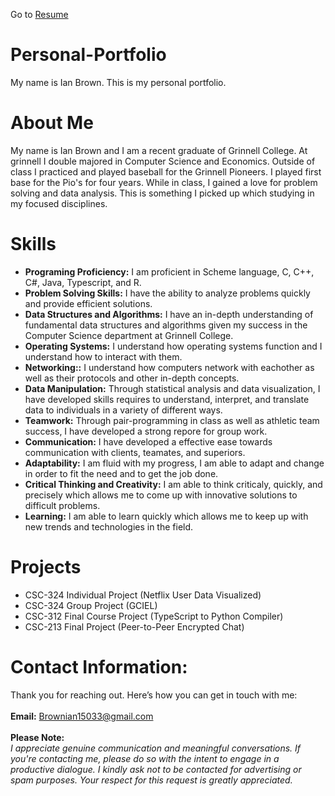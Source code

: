 Go to [Resume](RESUME.md)

# Personal-Portfolio
My name is Ian Brown. This is my personal portfolio.

# About Me
My name is Ian Brown and I am a recent graduate of Grinnell College. At grinnell I double majored in Computer Science and Economics. Outside of class I practiced and played baseball for the Grinnell Pioneers. I played first base for the Pio's for four years. While in class, I gained a love for problem solving and data analysis. This is something I picked up which studying in my focused disciplines. 

# Skills
- **Programing Proficiency:** I am proficient in Scheme language, C, C++, C#, Java, Typescript, and R.
- **Problem Solving Skills:** I have the ability to analyze problems quickly and provide efficient solutions.
- **Data Structures and Algorithms:** I have an in-depth understanding of fundamental data structures and algorithms given my success in the Computer Science department at Grinnell College.
- **Operating Systems:** I understand how operating systems function and I understand how to interact with them.
- **Networking::** I understand how computers network with eachother as well as their protocols and other in-depth concepts.
- **Data Manipulation:** Through statistical analysis and data visualization, I have developed skills requires to understand, interpret, and translate data to individuals in a variety of different ways. 
- **Teamwork:** Through pair-programming in class as well as athletic team success, I have developed a strong repore for group work.
- **Communication:** I have developed a effective ease towards communication with clients, teamates, and superiors.
- **Adaptability:** I am fluid with my progress, I am able to adapt and change in order to fit the need and to get the job done.
- **Critical Thinking and Creativity:** I am able to think criticaly, quickly, and precisely which allows me to come up with innovative solutions to difficult problems.
- **Learning:** I am able to learn quickly which allows me to keep up with new trends and technologies in the field.  

# Projects
- CSC-324 Individual Project (Netflix User Data Visualized)
- CSC-324 Group Project (GCIEL)
- CSC-312 Final Course Project (TypeScript to Python Compiler)
- CSC-213 Final Project (Peer-to-Peer Encrypted Chat)

# Contact Information:
Thank you for reaching out. Here’s how you can get in touch with me: <br />
<br />
**Email:** Brownian15033@gmail.com <br />
<br />
**Please Note:** <br />
_I appreciate genuine communication and meaningful conversations. If you're contacting me, please do so with the intent to engage in a productive dialogue. I kindly ask not to be contacted for advertising or spam purposes. Your respect for this request is greatly appreciated._

